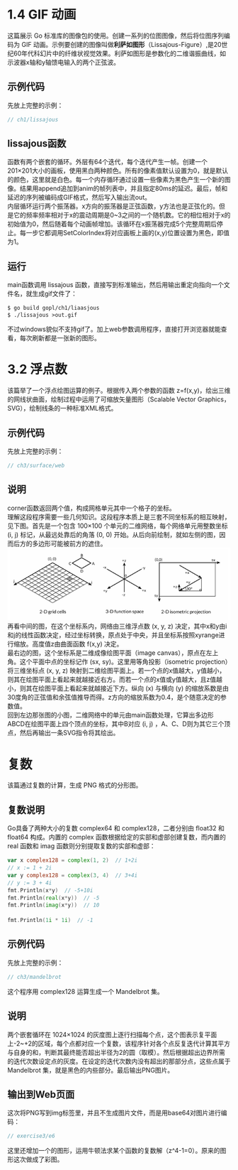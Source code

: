 # 1.4 GIF 动画
这篇展示 Go 标准库的图像包的使用。创建一系列的位图图像，然后将位图序列编码为 GIF 动画。示例要创建的图像叫做**利萨如图形**（Lissajous-Figure）,是20世纪60年代科幻片中的纤维状视觉效果。利萨如图形是参数化的二维谐振曲线，如示波器x轴和y轴馈电输入的两个正弦波。  

## 示例代码
先放上完整的示例：
```go
// ch1/lissajous
```

## lissajous函数
函数有两个嵌套的循环。外层有64个迭代，每个迭代产生一帧。创建一个201×201大小的画板，使用黑白两种颜色。所有的像素值默认设置为0，就是默认的颜色，这里就是白色。每一个内存循环通过设置一些像素为黑色产生一个新的图像。结果用append追加到anim的帧列表中，并且指定80ms的延迟。最后，帧和延迟的序列被编码成GIF格式，然后写入输出流out。  
内层循环运行两个振荡器。x方向的振荡器是正弦函数，y方法也是正弦化的。但是它的频率频率相对于x的震动周期是0~3之间的一个随机数。它的相位相对于x的初始值为0，然后随着每个动画帧增加。该循环在x振荡器完成5个完整周期后停止。每一步它都调用SetColorIndex将对应画板上画的(x,y)位置设置为黑色，即值为1。  

## 运行
main函数调用 lissajous 函数，直接写到标准输出，然后用输出重定向指向一个文件名，就生成gif文件了：
```
$ go build gopl/ch1/liaasjous
$ ./lissajous >out.gif
```
不过windows貌似不支持gif了。加上web参数调用程序，直接打开浏览器就能查看，每次刷新都是一张新的图形。

# 3.2 浮点数
该篇举了一个浮点绘图运算的例子。根据传入两个参数的函数 z=f(x,y)，绘出三维的网线状曲面，绘制过程中运用了可缩放矢量图形（Scalable Vector Graphics， SVG），绘制线条的一种标准XML格式。

## 示例代码
先放上完整的示例：
```go
// ch3/surface/web
```

## 说明
corner函数返回两个值，构成网格单元其中一个格子的坐标。  
理解这段程序需要一些几何知识。这段程序本质上是三套不同坐标系的相互映射，见下图。首先是一个包含 100×100 个单元的二维网络，每个网络单元用整数坐标 (i, j) 标记，从最远处靠后的角落 (0, 0) 开始。从后向前绘制，就如左侧的图，因而后方的多边形可能被前方的遮住。  
![image](web_pic.png)  
再看中间的图，在这个坐标系内，网络由三维浮点数 (x, y, z) 决定，其中x和y由i和j的线性函数决定，经过坐标转换，原点处于中央，并且坐标系按照xyrange进行缩放。高度值z由曲面函数 f(x,y) 决定。  
最右边的图，这个坐标系是二维成像绘图平面（image canvas），原点在左上角。这个平面中点的坐标记作 (sx, sy)。这里用等角投影（isometric projection）将三维坐标点 (x, y, z) 映射到二维绘图平面上。若一个点的x值越大，y值越小，则其在绘图平面上看起来就越接近右方。而若一个点的x值或y值越大，且z值越小，则其在绘图平面上看起来就越接近下方。纵向 (x) 与横向 (y) 的缩放系数是由30度角的正弦值和余弦值推导而得。z方向的缩放系数为0.4，是个随意决定的参数值。  
回到左边那张图的小图，二维网络中的单元由main函数处理，它算出多边形ABCD在绘图平面上四个顶点的坐标，其中B对应 (i, j) ，A、C、D则为其它三个顶点，然后再输出一条SVG指令将其绘出。  

# 复数
该篇通过复数的计算，生成 PNG 格式的分形图。

## 复数说明
Go具备了两种大小的复数 complex64 和 complex128，二者分别由 float32 和 float64 构成。内置的 complex 函数根据给定的实部和虚部创建复数，而内置的 real 函数和 imag 函数则分别提取复数的实部和虚部：
```go
var x complex128 = complex(1, 2)  // 1+2i
// x := 1 + 2i
var y complex128 = complex(3, 4)  // 3+4i
// y := 3 + 4i
fmt.Println(x*y)  // -5+10i
fmt.Println(real(x*y))  // -5
fmt.Println(imag(x*y))  // 10

fmt.Println(1i * 1i)  // -1
```

## 示例代码
先放上完整的示例：
```go
// ch3/mandelbrot
```
这个程序用 complex128 运算生成一个 Mandelbrot 集。

## 说明
两个嵌套循环在 1024×1024 的灰度图上逐行扫描每个点，这个图表示复平面上-2~+2的区域，每个点都对应一个复数，该程序针对各个点反复迭代计算其平方与自身的和，判断其最终能否超出半径为2的圆（取模）。然后根据超出边界所需的迭代次数设定点的灰度。在设定的迭代次数内没有超出的那部分点，这些点属于 Mandelbrot 集，就是黑色的内些部分。最后输出PNG图片。

## 输出到Web页面
这次将PNG写到img标签里，并且不生成图片文件，而是用base64对图片进行编码：
```go
// exercise3/e6
```
这里还增加一个的图形，运用牛顿法求某个函数的复数解（z^4-1=0）。原来的图形这次做成了彩图。